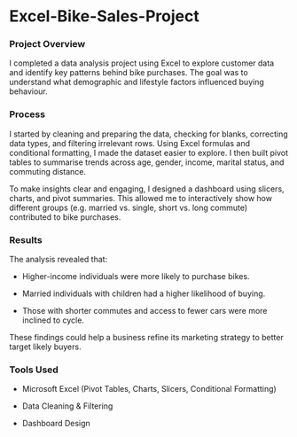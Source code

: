 # Excel-Bike-Sales-Project

### Project Overview

I completed a data analysis project using Excel to explore customer data and identify key patterns behind bike purchases. The goal was to understand what demographic and lifestyle factors influenced buying behaviour.

### Process

I started by cleaning and preparing the data, checking for blanks, correcting data types, and filtering irrelevant rows. Using Excel formulas and conditional formatting, I made the dataset easier to explore. I then built pivot tables to summarise trends across age, gender, income, marital status, and commuting distance.

To make insights clear and engaging, I designed a dashboard using slicers, charts, and pivot summaries. This allowed me to interactively show how different groups (e.g. married vs. single, short vs. long commute) contributed to bike purchases.

### Results

The analysis revealed that:

- Higher-income individuals were more likely to purchase bikes.

- Married individuals with children had a higher likelihood of buying.

- Those with shorter commutes and access to fewer cars were more inclined to cycle.

These findings could help a business refine its marketing strategy to better target likely buyers.

### Tools Used

- Microsoft Excel (Pivot Tables, Charts, Slicers, Conditional Formatting)

- Data Cleaning & Filtering

- Dashboard Design
